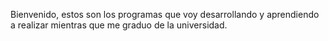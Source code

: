 Bienvenido, estos son los programas que voy desarrollando y aprendiendo a realizar
mientras que me graduo de la universidad.
